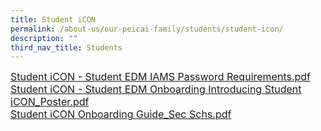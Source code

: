 ```yaml
---
title: Student iCON
permalink: /about-us/our-peicai-family/students/student-icon/
description: ""
third_nav_title: Students
---
```

<p><a href="/files/Student%20iCON%20-%20Student%20EDM%20IAMS%20Password%20Requirements.pdf"><font size="3">Student iCON - Student EDM IAMS Password Requirements.pdf</font></a><br /><a href="/files/Student%20iCON%20-%20Student%20EDM%20Onboarding%20%20Introducing%20Student%20iCON_Poster.pdf"><font size="3">Student iCON - Student EDM Onboarding Introducing Student iCON_Poster.pdf</font></a><br /><a href="/files/Student%20iCON%20Onboarding%20Guide_Sec%20Schs.pdf"><font size="3">Student iCON Onboarding Guide_Sec Schs.pdf</font></a></p>